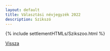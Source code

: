 ```yaml
---
layout: default
title: Választási névjegyzék 2022
description: Szikszó
---
```


{% include settlementHTMLs/Szikszoo.html %}

[Vissza](./)